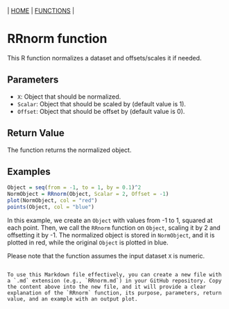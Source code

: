 | [HOME](https://github.com/Rrtk2/RRLab)  |  [FUNCTIONS](https://github.com/Rrtk2/RRLab/blob/master/docs/Functions/FunctionsOverview.md)  | 

# RRnorm function

This R function normalizes a dataset and offsets/scales it if needed.

## Parameters

- `X`: Object that should be normalized.
- `Scalar`: Object that should be scaled by (default value is 1).
- `Offset`: Object that should be offset by (default value is 0).

## Return Value

The function returns the normalized object.

## Examples

```r
Object = seq(from = -1, to = 1, by = 0.1)^2
NormObject = RRnorm(Object, Scalar = 2, Offset = -1)
plot(NormObject, col = "red")
points(Object, col = "blue")
```

In this example, we create an `Object` with values from -1 to 1, squared at each point. Then, we call the `RRnorm` function on `Object`, scaling it by 2 and offsetting it by -1. The normalized object is stored in `NormObject`, and it is plotted in red, while the original `Object` is plotted in blue.

Please note that the function assumes the input dataset `X` is numeric.
```

To use this Markdown file effectively, you can create a new file with a `.md` extension (e.g., `RRnorm.md`) in your GitHub repository. Copy the content above into the new file, and it will provide a clear explanation of the `RRnorm` function, its purpose, parameters, return value, and an example with an output plot.
